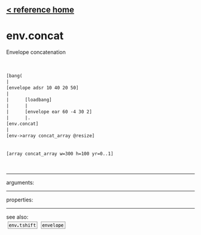 [< reference home](ceammc_lib.html)
---

# env.concat


Envelope concatenation

```


[bang(
|
[envelope adsr 10 40 20 50]
|
|      [loadbang]
|      |
|      [envelope ear 60 -4 30 2]
|      |.
[env.concat]
|
[env->array concat_array @resize]


[array concat_array w=300 h=100 yr=0..1]

            
```

---
arguments:


---
properties:


---
see also:<br>
[![env.tshift](img/object_env.tshift.png)](env.tshift.html)
[![envelope](img/object_envelope.png)](envelope.html)
